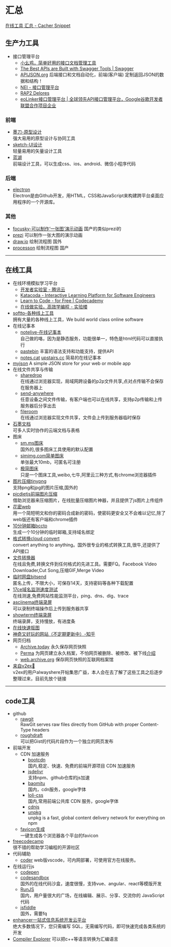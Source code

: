 # 汇总

[在线工具 汇总 - Cacher Snippet](https://snippets.cacher.io/snippet/b24e669bd80d9e31542b)  

## 生产力工具

- 接口管理平台
  - [小幺鸡，简单好用的接口文档管理工具](http://www.xiaoyaoji.cn/)
  - [The Best APIs are Built with Swagger Tools | Swagger](https://swagger.io/)
  - [APIJSON.org](http://apijson.org/) 后端接口和文档自动化，前端(客户端) 定制返回JSON的数据和结构！
  - [NEI - 接口管理平台](https://nei.netease.com/)
  - [RAP2 Delores](http://rap2.taobao.org/)
  - [eoLinker接口管理平台 | 全球领先API接口管理平台，Google谷歌开发者联盟合作项目企业](https://www.eolinker.com/)

### 前端

- [墨刀-原型设计](https://modao.cc/)  
  强大易用的原型设计与协同工具
- [sketch-UI设计](http://www.sketchcn.com/)  
  轻量易用的矢量设计工具
- [蓝湖](https://lanhuapp.com/)  
  前端设计工具，可以生成css、ios、android、微信小程序代码

### 后端

- [electron](https://electronjs.org/)  
  Electron是由Github开发，用HTML，CSS和JavaScript来构建跨平台桌面应用程序的一个开源库。 

### 其他

- [focusky-可以制作‘一张图’演示动画](http://www.focusky.com.cn/) 国产的类似prezi的
- [prezi](https://prezi.com/) 可以制作一张大图的演示动画
- [draw.io](https://www.draw.io/) 绘制流程图 国外
- [processon](https://www.processon.com/) 绘制流程图 国产

---

## 在线工具

- 在线环境模拟学习平台
  - [开发者实验室 - 腾讯云](https://cloud.tencent.com/developer/labs)
  - [Katacoda - Interactive Learning Platform for Software Engineers](https://www.katacoda.com/)
  - [Learn to Code - for Free | Codecademy](https://www.codecademy.com)
  - [在线做实验，高效学编程 - 实验楼](https://www.shiyanlou.com/)
- [softto-各种线上工具](https://softo.co/)  
  拥有大量的各种线上工具，We build world class online software
- 在线记事本
  - [notelive-在线记事本](https://note.rizon.top)  
    自己做的咯，因为是静态服务，功能很单一，特色是html代码可以直接执行
  - [pastebin](https://pastebin.com )
    丰富的语法支持和功能支持，提供API
  - [notes.cat](https://notes.cat/) [upstairs.cc](https://upstairs.cc)
    简易的在线记事本
- [myjson](http://myjson.com/)  A simple JSON store for your web or mobile app
- 在线文件共享与传输
  - [sharedrop](https://www.sharedrop.io/)  
    在线通过浏览器实现，局域网跨设备的p2p文件共享,点对点传输不会保存在服务器上
  - [send-anywhere](https://send-anywhere.com/)  
    任意设备之间文件传输，有客户端也可以在线共享，支持p2p传输和上传服务器后分享出去
  - [fileroom](https://fileroom.io/)  
    在线通过浏览器实现文件共享，文件会上传到服务器临时保存
- [石墨文档](https://shimo.im/)  
  可多人实时协作的云端文档与表格
- 图床
  - [sm.ms图床](https://sm.ms/)  
    国外的,很多图床工具使用的默认配置
  - [simimg.com简单图床](https://simimg.com/)  
    单张最大10mb，可匿名可注册
  - [极简图床](https://jiantuku.com/)  
    只是一个图床工具,weibo,七牛,阿里云三种方式,有chrome浏览器插件
- [图片压缩tinypng](https://tinypng.com/)  
  支持png和jpg的图片压缩,国外的
- [picdietjs前端图片压缩](https://www.picdiet.com/zh-cn)  
  借助浏览器来压缩图片，在线批量压缩图片神器，并且提供了js图片上传组件
- [花密web](https://flowerpassword.com/app/web)  
  用一个简短明文和你的密码合成新的密码，使密码更安全又不会难以记忆,除了web版还有客户端和chrome插件
- [10分钟邮箱bccto](http://mail.bccto.me/)  
  生成一个10分钟的临时邮箱,支持域名绑定
- [格式转换cloud convert](https://cloudconvert.com/)  
  convert anything to anything。国外很专业的格式转换工具,很牛,还提供了API接口
- [文件转换器](https://convertio.co/zh/)  
  在线且免费,转换文件到任何格式的先进工具。需要FQ。Facebook Video Downloader,Cut Song,压缩GIF,Merge Video
- [临时网盘bitsend](https://bitsend.jp/?setLang=zh-tw)  
  匿名上传，不限大小，可保存14天，支持密码等各种下载配置
- [17ce域名监测速度测试](https://www.17ce.com/)  
  在线测速,免费网站性能监测平台，ping、dns、dig、trace
- [asciinema终端录屏](https://asciinema.org/)  
  可以录制终端操作后上传到服务器共享
- [showterm终端录屏](http://showterm.io/)  
  终端录屏，支持慢放，有进度条
- [在线快速抠图](https://www.gaoding.com/koutu)
- [神奇又好玩的网站（不定期更新中）-知乎](https://zhuanlan.zhihu.com/p/21745861)  
- 网页归档
  - [Archive.today](https://archive.today/) 永久保存网页快照
  - [Perma](https://perma.cc/) 为网页建立永久档案，不怕网页被删除、被修改、被下线[介绍](http://www.appinn.com/perma-cc/)
  - [web.archive.org](https://web.archive.org/) 保存网页快照的互联网档案馆
- [来自v2ex🔗](https://www.v2ex.com/t/443398)  
   v2ex的用户alwayshere开帖集思广益，本人会在去了解了这些工具之后逐步整理过来，目前先放个链接

---

## code工具

- github
  - [rawgit](https://rawgit.com/)  
    RawGit serves raw files directly from GitHub with proper Content-Type headers
  - [roughdraft](http://roughdraft.io)  
    可以把Gist的代码片段作为一个独立的网页发布
- 前端开发
  - CDN 加速服务
    - [bootcdn](http://www.bootcdn.cn/)  
      国内,稳定、快速、免费的前端开源项目 CDN 加速服务
    - [jsdelivr](https://www.jsdelivr.com/)  
      支持npm、github仓库的js加速
    - [baomitu](https://cdn.baomitu.com/)  
      国内，cdn服务，google字体
    - [loli-css](https://css.loli.net/)  
      国内,常用前端公共库 CDN 服务，google字体
    - [cdnjs](https://cdnjs.com/)
    - [unpkg](https://unpkg.com/)  
      unpkg is a fast, global content delivery network for everything on npm
  - [favicon生成](https://realfavicongenerator.net/)  
   一键生成各个浏览器各个平台的favicon
- [freecodecamp](https://www.freecodecamp.cn/)  
  很不错的帮助学习编程的开源社区
- 代码辅助
  - [coder](https://coder.com/) web版vscode，可内网部署，可使用官方在线服务。
- 在线运行js
  - [codepen](https://codepen.io/)
  - [codesandbox](https://codesandbox.io/)  
    国外的在线代码沙盒，速度很慢，支持vue、angular、react等模版开发
  - [RunJS](http://runjs.cn/)  
    国内，用户量很大的广场，在线编辑、展示、分享、交流你的 JavaScript 代码
  - [jsfiddle](https://jsfiddle.net/)  
    国外，需要fq
- [enhancer一站式信息系统开发云平台](https://enhancer.io/)  
  绝大多数情况下，您只需编写 SQL，无需编写代码，即可快速完成各类系统的开发
- [Compiler Explorer](https://godbolt.org) 可以把c++等语言转换为汇编语言